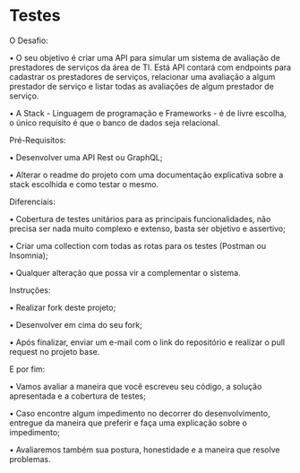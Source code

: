 # Testes
O Desafio:

•	O seu objetivo é criar uma API para simular um sistema de avaliação de prestadores de
serviços da área de TI. Está API contará com endpoints para cadastrar os prestadores de
serviços, relacionar uma avaliação a algum prestador de serviço e listar todas as avaliações
de algum prestador de serviço.

•	A Stack - Linguagem de programação e Frameworks - é de livre escolha, o único requisito é que o banco de dados seja relacional.

Pré-Requisitos:

•	Desenvolver uma API Rest ou GraphQL;

•	Alterar o readme do projeto com uma documentação explicativa sobre a stack escolhida e como testar o mesmo.

Diferenciais:

•	Cobertura de testes unitários para as principais funcionalidades, não precisa ser nada muito complexo e extenso, basta ser objetivo e assertivo;

•	Criar uma collection com todas as rotas para os testes (Postman ou Insomnia);

•	Qualquer alteração que possa vir a complementar o sistema.

Instruções:

•	Realizar fork deste projeto;

•	Desenvolver em cima do seu fork;

•	Após finalizar, enviar um e-mail com o link do repositório e realizar o pull request no projeto base.

E por fim:

•	Vamos avaliar a maneira que você escreveu seu código, a solução apresentada e a cobertura de testes;

•	Caso encontre algum impedimento no decorrer do desenvolvimento, entregue da maneira que preferir e faça uma explicação sobre o impedimento;

•	Avaliaremos também sua postura, honestidade e a maneira que resolve problemas.
